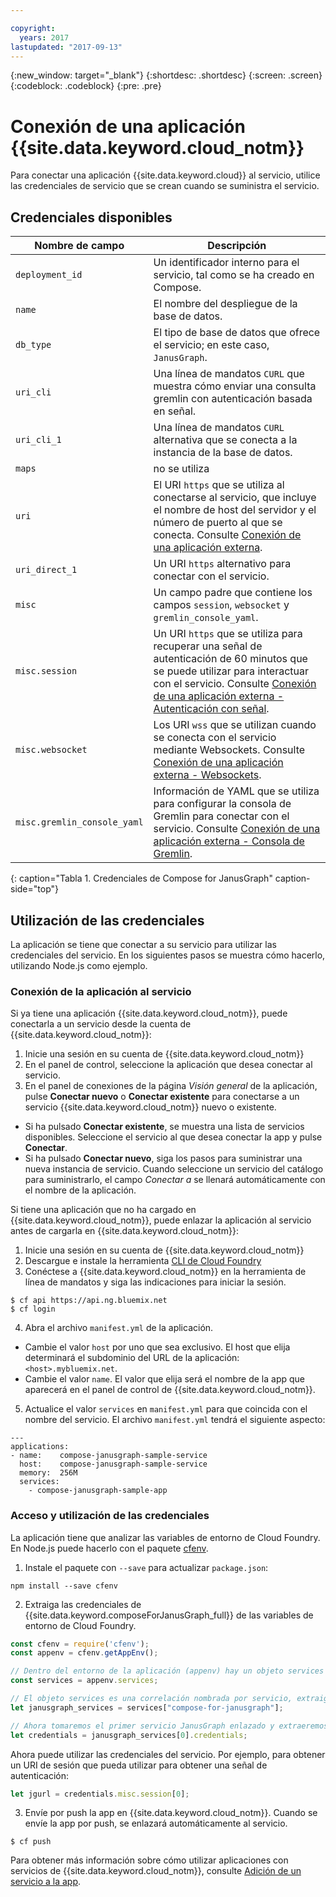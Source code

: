 ```yaml
---

copyright:
  years: 2017
lastupdated: "2017-09-13"
---
```


{:new_window: target="_blank"}
{:shortdesc: .shortdesc}
{:screen: .screen}
{:codeblock: .codeblock}
{:pre: .pre}

# Conexión de una aplicación {{site.data.keyword.cloud_notm}}

Para conectar una aplicación {{site.data.keyword.cloud}} al servicio, utilice las credenciales de servicio que se crean cuando se suministra el servicio.

## Credenciales disponibles

Nombre de campo|Descripción
----------|-----------
`deployment_id`|Un identificador interno para el servicio, tal como se ha creado en Compose.
`name`|El nombre del despliegue de la base de datos.
`db_type`|El tipo de base de datos que ofrece el servicio; en este caso, `JanusGraph`.
`uri_cli`|Una línea de mandatos `CURL` que muestra cómo enviar una consulta gremlin con autenticación basada en señal.
`uri_cli_1`|Una línea de mandatos `CURL` alternativa que se conecta a la instancia de la base de datos.
`maps`|no se utiliza
`uri`|El URI `https` que se utiliza al conectarse al servicio, que incluye el nombre de host del servidor y el número de puerto al que se conecta. Consulte [Conexión de una aplicación externa](./connecting-external.html).
`uri_direct_1`|Un URI `https` alternativo para conectar con el servicio.
`misc`|Un campo padre que contiene los campos `session`, `websocket` y `gremlin_console_yaml`.
`misc.session`| Un URI `https` que se utiliza para recuperar una señal de autenticación de 60 minutos que se puede utilizar para interactuar con el servicio. Consulte [Conexión de una aplicación externa - Autenticación con señal](./connecting-external.html#token-authentication).
`misc.websocket`|Los URI `wss` que se utilizan cuando se conecta con el servicio mediante Websockets. Consulte [Conexión de una aplicación externa - Websockets](./connecting-external.html#websockets).
`misc.gremlin_console_yaml`|Información de YAML que se utiliza para configurar la consola de Gremlin para conectar con el servicio.  Consulte [Conexión de una aplicación externa - Consola de Gremlin](./connecting-external.html#gremlin-console).
{: caption="Tabla 1. Credenciales de Compose for JanusGraph" caption-side="top"}

## Utilización de las credenciales

La aplicación se tiene que conectar a su servicio para utilizar las credenciales del servicio. En los siguientes pasos se muestra cómo hacerlo, utilizando Node.js como ejemplo.

### Conexión de la aplicación al servicio

Si ya tiene una aplicación {{site.data.keyword.cloud_notm}}, puede conectarla a un servicio desde la cuenta de {{site.data.keyword.cloud_notm}}:

1. Inicie una sesión en su cuenta de {{site.data.keyword.cloud_notm}}
2. En el panel de control, seleccione la aplicación que desea conectar al servicio.
3. En el panel de conexiones de la página _Visión general_ de la aplicación, pulse **Conectar nuevo** o **Conectar existente** para conectarse a un servicio {{site.data.keyword.cloud_notm}} nuevo o existente.

  - Si ha pulsado **Conectar existente**, se muestra una lista de servicios disponibles. Seleccione el servicio al que desea conectar la app y pulse **Conectar**.
  - Si ha pulsado **Conectar nuevo**, siga los pasos para suministrar una nueva instancia de servicio. Cuando seleccione un servicio del catálogo para suministrarlo, el campo _Conectar a_ se llenará automáticamente con el nombre de la aplicación.

Si tiene una aplicación que no ha cargado en {{site.data.keyword.cloud_notm}}, puede enlazar la aplicación al servicio antes de cargarla en {{site.data.keyword.cloud_notm}}: 

1. Inicie una sesión en su cuenta de {{site.data.keyword.cloud_notm}}
2. Descargue e instale la herramienta [CLI de Cloud Foundry](https://github.com/cloudfoundry/cli)
3. Conéctese a {{site.data.keyword.cloud_notm}} en la herramienta de línea de mandatos y siga las indicaciones para iniciar la sesión.

  ```
  $ cf api https://api.ng.bluemix.net
  $ cf login
  ```

4. Abra el archivo `manifest.yml` de la aplicación.

  - Cambie el valor `host` por uno que sea exclusivo. El host que elija determinará el subdominio del URL de la aplicación: `<host>.mybluemix.net`.
  - Cambie el valor `name`. El valor que elija será el nombre de la app que aparecerá en el panel de control de {{site.data.keyword.cloud_notm}}.

5. Actualice el valor `services` en `manifest.yml` para que coincida con el nombre del servicio. El archivo `manifest.yml` tendrá el siguiente aspecto:

  ```
  ---
  applications:
  - name:    compose-janusgraph-sample-service
    host:    compose-janusgraph-sample-service
    memory:  256M
    services:
      - compose-janusgraph-sample-app
  ```

### Acceso y utilización de las credenciales

La aplicación tiene que analizar las variables de entorno de Cloud Foundry. En Node.js puede hacerlo con el paquete [cfenv](https://www.npmjs.com/package/cfenv).

1. Instale el paquete con `--save` para actualizar `package.json`:

  ```
  npm install --save cfenv
  ```

2. Extraiga las credenciales de {{site.data.keyword.composeForJanusGraph_full}} de las variables de entorno de Cloud Foundry.

  ```javascript
  const cfenv = require('cfenv');
  const appenv = cfenv.getAppEnv();

  // Dentro del entorno de la aplicación (appenv) hay un objeto services
  const services = appenv.services;

  // El objeto services es una correlación nombrada por servicio, extraiga la correspondiente a JanusGraph
  let janusgraph_services = services["compose-for-janusgraph"];

  // Ahora tomaremos el primer servicio JanusGraph enlazado y extraeremos su objeto credentials
  let credentials = janusgraph_services[0].credentials;
  ```

  Ahora puede utilizar las credenciales del servicio. Por ejemplo, para obtener un URI de sesión que pueda utilizar para obtener una señal de autenticación:

  ```javascript
  let jgurl = credentials.misc.session[0];
  ```

3. Envíe por push la app en {{site.data.keyword.cloud_notm}}. Cuando se envíe la app por push, se enlazará automáticamente al servicio.

  ```
  $ cf push
  ```

Para obtener más información sobre cómo utilizar aplicaciones con servicios de {{site.data.keyword.cloud_notm}}, consulte [Adición de un servicio a la app](https://console.bluemix.net/docs/services/reqnsi.html#add_service).
